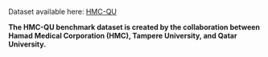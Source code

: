 Dataset available here: [HMC-QU](https://www.kaggle.com/datasets/aysendegerli/hmcqu-dataset?select=LV+Ground-truth+Segmentation+Masks)


**The HMC-QU benchmark dataset is created by the collaboration between Hamad Medical Corporation (HMC), Tampere University, and Qatar University.**
